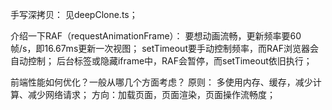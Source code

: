 手写深拷贝：
    见deepClone.ts；

介绍一下RAF（requestAnimationFrame）：
    要想动画流畅，更新频率要60帧/s，即16.67ms更新一次视图；
    setTimeout要手动控制频率，而RAF浏览器会自动控制；
    后台标签或隐藏iframe中，RAF会暂停，而setTimeout依旧执行；

前端性能如何优化？一般从哪几个方面考虑？
    原则：
        多使用内存、缓存，减少计算、减少网络请求；
        方向：加载页面，页面渲染，页面操作流畅度；